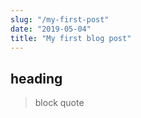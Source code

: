 ```yaml
---
slug: "/my-first-post"
date: "2019-05-04"
title: "My first blog post"
---
```


## heading

> block quote
